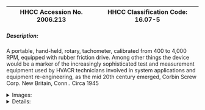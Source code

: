 | **HHCC Accession No. 2006.213** |**HHCC Classification Code:  16.07-5**|
| ----------- | ----------- |
##### Description:
A portable, hand-held, rotary, tachometer, calibrated from 400 to 4,000 RPM, equipped with rubber friction drive. Among other things the device would be a marker of the increasingly sophisticated test and measurement equipment used by HVACR technicians involved in system applications and equipment re-engineering, as the mid 20th century emerged, Corbin Screw Corp. New Britain, Conn.. Circa 1945


<details>
	<summary>Images:</summary>
<div class="gallery gallery-wrapper--full" contenteditable="false" data-is-empty="false" data-translation="Add images" data-columns="6">
<figure class="gallery__item"><a href="#DOMAIN_NAME#gallery/16.07-5.jpg" data-size="1549x994"><img src="#DOMAIN_NAME#gallery/16.07-5-thumbnail.jpg" alt=""></a></figure>
</div>
</details>


<details>
	<summary>Details:</summary>

##### Group:
16.07 Electric Motors - Installation, Test and Repair

##### Make:
Corbin

##### Manufacturer:
Corbin Screw corp. New Britain, Conn.

##### Model:
Unspecified

##### Serial No.:
Unspecified

##### Size:
5x 8 x 3 inch h.

##### Weight:
2 Lb.

##### Circa:
1946

##### Rating:
Exhibit, education, and research quality, illustrating  hand held, dial tachometers for shop and field measurement by HVACR mechanics, working in applications engineering and equipment rebuilding and testing, by the mid the 20th century.

##### Patent Date/Number:


##### Provenance:
From York County (York Region) Ontario, once rich agricultural hinterlands, attracting early settlement in the last years of the 18th century. Located on the north slopes of the Oak Ridges Moraine, within 20 miles of Toronto, the County would also attract early ex-urban development, to become a wealthy market place for the emerging household and consumer technologies of the early and mid 20th century. 

This artifact was discovered in the 1950's in the used stock of T. H. Oliver, Refrigeration and Electric Sales and Service, Aurora, Ontario, an early worker in the field of agricultural, industrial and consumer technology.

##### Type and Design:
A portable, hand-held, rotary, mechanical, tachometer, calibrated from 400 to 4,000 RPM, equipped with rubber friction drive.
A by-product of auto speedometer engineering of the 1930's

##### Construction:
Highly polished stainless steel case, over painted in blue enamel, fitted with 4 inch, stylish, bevelled glass lens,  equipped with  black dial with gothic calibrated scale, and stylish company logo; ' inch drive with self centering friction rubber drive for hand held operation.

##### Material:


##### Special Features:


##### Accessories:


##### Capacities:


##### Performance Characteristics:


##### Operation:


##### Control and Regulation:


##### Targeted Market Segment:


##### Consumer Acceptance:


##### Merchandising:


##### Market Price:


##### Technological Significance:
This hand held rotary tachometer tells many stories of its time: 
The increasing sophistication of test and measurement equipment used by HVACR field workers starting in the 1940's,
The increasing demands made HVACR mechanics and the accompanying need for better indicating and recording instrumentation required for equipment: re-engineering, rebuilding, installation, performance monitoring, trouble-shooting, diagnosis and repair.

##### Industrial Significance:
The instrument is a marker of the vastly changing times in the Canadian refrigeration industry, evident by the 1940's. Many changes were occurring in the industry; the embryonic and early development years of the 1920' and 30's were now history. The industry had new more sophisticated equipment, new refrigerants, and new applications and markets to be served. 
HVACR mechanics saw new opportunities in applications engineering and equipment re-engineering. It was a period of relative scarcity, one characterized by a preoccupation for thrift. Old equipment would be adapted to new refrigerants and new applications requiring changing compressor speeds. The arrival of frequency standardization in Ontario in the late 1940's also meant significant alterations to condensing unit speeds, as 2 pole 25 cycle motors were replaced with 4 pole 60 cycle ones [see Series 16 artifacts]  
The 1940's and 50's was also a period in which much rebuilding of open style compressors and condensing units took place. Small shops evolved to do this work as the opportunity arose. 
Compressor suction and discharge vales were relatively short lived, leading to losses in volumetric efficiency, requiring regrinding of valve plates and refitting of reed valves. In those shops equipped to do so, the volumetric efficiency of a rebuilt compressor would be checked at various speeds to ensure the required level of performance for the application [low or commercial temperature] and the refrigerant to be used [typically, sulphur dioxide, methyl chloride, or Freon 12]. See also Series 16 artifacts, item 16.01-4.

##### Socio-economic Significance:


##### Socio-cultural Significance:


##### Donor:
G. Leslie Oliver, The T. H. Oliver HVACR Collection

##### HHCC Storage Location:


##### Tracking:


##### Bibliographic References:


##### Notes:


##### Related Reports:

</details>
